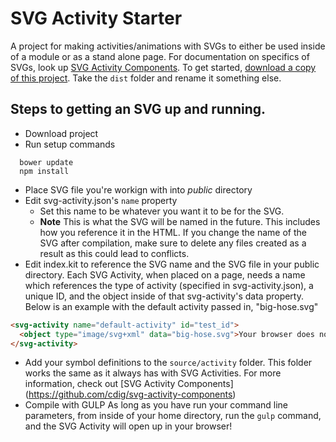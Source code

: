 # SVG Activity Starter
A project for making activities/animations with SVGs to either be used inside of a module or as a stand alone page. For documentation on specifics of SVGs, look up [SVG Activity Components](https://github.com/cdig/svg-activity-components). To get started, [download a copy of this project](https://github.com/cdig/svg-activity-starter/archive/master.zip). Take the ```dist``` folder and rename it something else.

## Steps to getting an SVG up and running.
- Download project
- Run setup commands
```
  bower update
  npm install
```
- Place SVG file you're workign with into *public* directory
- Edit svg-activity.json's ```name``` property
  - Set this name to be whatever you want it to be for the SVG. 
  - **Note** This is what the SVG will be named in the future. This includes how you reference it in the HTML. If you change the name of the SVG after compilation, make sure to delete any files created as a result as this could lead to conflicts.
- Edit index.kit to reference the SVG name and the SVG file in your public directory. Each SVG Activity, when placed on a page, needs a name which references the type of activity (specified in svg-activity.json), a unique ID, and the object inside of that svg-activity's data property. Below is an example with the default activity passed in, "big-hose.svg"
```html
<svg-activity name="default-activity" id="test_id">
  <object type="image/svg+xml" data="big-hose.svg">Your browser does not support SVG</object>
</svg-activity> 
```
- Add your symbol definitions to the ```source/activity``` folder. This folder works the same as it always has with SVG Activities. For more information, check out [SVG Activity Components] (https://github.com/cdig/svg-activity-components)
- Compile with GULP
As long as you have run your command line parameters, from inside of your home directory, run the ```gulp``` command, and the SVG Activity will open up in your browser!
  

